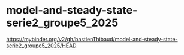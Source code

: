 # model-and-steady-state-serie2_groupe5_2025

https://mybinder.org/v2/gh/bastienThibaud/model-and-steady-state-serie2_groupe5_2025/HEAD
